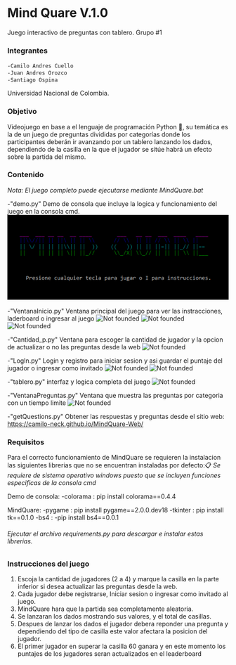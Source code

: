 ﻿# Mind Quare V.1.0 
 Juego interactivo de preguntas con tablero.
 Grupo #1
 
### Integrantes
    -Camilo Andres Cuello
    -Juan Andres Orozco
    -Santiago Ospina

Universidad Nacional de Colombia.

### Objetivo 
Videojuego en base a el lenguaje de programación Python :snake:, su temática es la de un juego de preguntas divididas por categorías donde los participantes deberán ir avanzando por un tablero lanzando los dados, dependiendo de la casilla en la que el jugador se sitúe habrá un efecto sobre la partida del mismo. 

### Contenido
_Nota: El juego completo puede ejecutarse mediante MindQuare.bat_

-"demo.py" Demo de consola que incluye la logica y funcionamiento del juego en la consola cmd.
 ![Not founded](https://github.com/Camilo-neck/Mind-Quare/blob/main/img/demo.png?raw=true)

-"VentanaInicio.py" Ventana principal del juego para ver las instracciones, laderboard o ingresar al juego
 ![Not founded](https://github.com/jorozcove/Taller-Tkinter/blob/main/img/inicio.png?raw=true)
 ![Not founded](https://github.com/jorozcove/Taller-Tkinter/blob/main/img/instrucciones.png?raw=true)
 ![Not founded](https://github.com/jorozcove/Taller-Tkinter/blob/main/img/laderboard.png?raw=true) 

-"Cantidad_p.py" Ventana para escoger la cantidad de jugador y la opcion de actualizar o no las preguntas desde la web
 ![Not founded](https://github.com/jorozcove/Taller-Tkinter/blob/main/img/cant.png?raw=true)

-"LogIn.py" Login y registro para iniciar sesion y asi guardar el puntaje del jugador o ingresar como invitado
 ![Not founded](https://github.com/jorozcove/Taller-Tkinter/blob/main/img/login.png?raw=true)
 ![Not founded](https://github.com/jorozcove/Taller-Tkinter/blob/main/img/registro.png?raw=true)

-"tablero.py" interfaz y logica completa del juego
 ![Not founded](https://github.com/jorozcove/Taller-Tkinter/blob/main/img/tablero.png?raw=true)

-"VentanaPreguntas.py" Ventana que muestra las preguntas por categoria con un tiempo limite
![Not founded](https://github.com/jorozcove/Taller-Tkinter/blob/main/img/preguntas.png?raw=true)

-"getQuestions.py" Obtener las respuestas y preguntas desde el sitio web: https://camilo-neck.github.io/MindQuare-Web/ 

### Requisitos
Para el correcto funcionamiento de MindQuare se requieren la instalacion las siguientes librerias que no se encuentran instaladas por defecto:📋
_Se requiere de sistema operativo windows puesto que se incluyen funciones especificas de la consola cmd_

Demo de consola:
-colorama : 
pip install colorama==0.4.4

MindQuare:
-pygame : 
pip install pygame==2.0.0.dev18 
-tkinter : 
pip install tk==0.1.0
-bs4 :
-pip install bs4==0.0.1

###### _Ejecutar el archivo requirements.py para descargar e instalar estas librerias._

### Instrucciones del juego

1) Escoja la cantidad de jugadores (2 a 4) y marque la casilla en la parte inferior si desea actualizar las preguntas desde la web.
2) Cada jugador debe registrarse, Iniciar sesion o ingresar como invitado al juego.
3) MindQuare hara que la partida sea completamente aleatoria.
3) Se lanzaran los dados mostrando sus valores, y el total de casillas.
4) Despues de lanzar los dados el jugador debera reponder una pregunta y dependiendo del tipo de casilla este valor afectara la posicion del jugador.
5) El primer jugador en superar la casilla 60 ganara y en este momento los puntajes de los jugadores seran actualizados en el leaderboard

